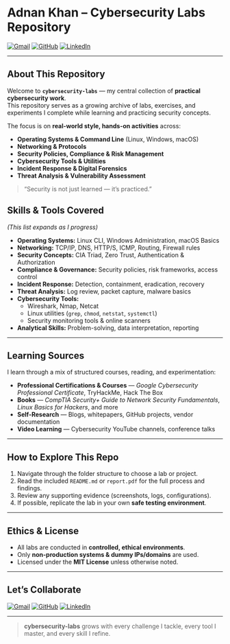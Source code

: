 # **Adnan Khan – Cybersecurity Labs Repository**

[![Gmail](https://img.shields.io/badge/Gmail-D14836?style=flat&logo=gmail&logoColor=white)](mailto:adnankprofesstional@gmail.com)
[![GitHub](https://img.shields.io/badge/GitHub-181717?style=flat&logo=github&logoColor=white)](https://github.com/AdnankDev)
[![LinkedIn](https://img.shields.io/badge/LinkedIn-0A66C2?style=flat&logo=linkedin&logoColor=white)](https://www.linkedin.com/in/adnanktech/)

---

## **About This Repository**

Welcome to **`cybersecurity-labs`** — my central collection of **practical cybersecurity work**.  
This repository serves as a growing archive of labs, exercises, and experiments I complete while learning and practicing security concepts.

The focus is on **real-world style, hands-on activities** across:
-  **Operating Systems & Command Line** (Linux, Windows, macOS)
-  **Networking & Protocols**  
-  **Security Policies, Compliance & Risk Management**
-  **Cybersecurity Tools & Utilities**
-  **Incident Response & Digital Forensics**
-  **Threat Analysis & Vulnerability Assessment**

> “Security is not just learned — it’s practiced.”



##  **Skills & Tools Covered**

*(This list expands as I progress)*  
- **Operating Systems:** Linux CLI, Windows Administration, macOS Basics  
- **Networking:** TCP/IP, DNS, HTTP/S, ICMP, Routing, Firewall rules  
- **Security Concepts:** CIA Triad, Zero Trust, Authentication & Authorization  
- **Compliance & Governance:** Security policies, risk frameworks, access control  
- **Incident Response:** Detection, containment, eradication, recovery  
- **Threat Analysis:** Log review, packet capture, malware basics  
- **Cybersecurity Tools:**  
  - Wireshark, Nmap, Netcat  
  - Linux utilities (`grep`, `chmod`, `netstat`, `systemctl`)  
  - Security monitoring tools & online scanners  
- **Analytical Skills:** Problem-solving, data interpretation, reporting

---

##  **Learning Sources**
I learn through a mix of structured courses, reading, and experimentation:  
-  **Professional Certifications & Courses** — *Google Cybersecurity Professional Certificate*, TryHackMe, Hack The Box  
-  **Books** — *CompTIA Security+ Guide to Network Security Fundamentals*, *Linux Basics for Hackers*, and more  
-  **Self-Research** — Blogs, whitepapers, GitHub projects, vendor documentation  
-  **Video Learning** — Cybersecurity YouTube channels, conference talks

---

##  **How to Explore This Repo**

1. Navigate through the folder structure to choose a lab or project.  
2. Read the included `README.md` or `report.pdf` for the full process and findings.  
3. Review any supporting evidence (screenshots, logs, configurations).  
4. If possible, replicate the lab in your own **safe testing environment**.  

---

##  **Ethics & License**

-  All labs are conducted in **controlled, ethical environments**.  
-  Only **non-production systems & dummy IPs/domains** are used.  
-  Licensed under the **MIT License** unless otherwise noted.  

---

##  **Let’s Collaborate**
[![Gmail](https://img.shields.io/badge/Gmail-D14836?style=flat&logo=gmail&logoColor=white)](mailto:adnankprofesstional@gmail.com)
[![GitHub](https://img.shields.io/badge/GitHub-181717?style=flat&logo=github&logoColor=white)](https://github.com/AdnankDev)
[![LinkedIn](https://img.shields.io/badge/LinkedIn-0A66C2?style=flat&logo=linkedin&logoColor=white)](https://www.linkedin.com/in/adnanktech/)

---

>  **cybersecurity-labs** grows with every challenge I tackle, every tool I master, and every skill I refine.
